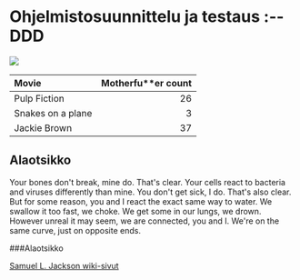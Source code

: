 # Ohjelmistosuunnittelu ja testaus :--DDD
![](https://i.ytimg.com/vi/i45hQkrCKEs/hqdefault.jpg)

| Movie | Motherfu**er count |
|:-------|--------------:|
| Pulp Fiction | 26 |
| Snakes on a plane | 3 |
| Jackie Brown | 37 |
## Alaotsikko

Your bones don't break, mine do. That's clear. Your cells react to bacteria and viruses differently than mine. You don't get sick, I do. That's also clear. But for some reason, you and I react the exact same way to water. We swallow it too fast, we choke. We get some in our lungs, we drown. However unreal it may seem, we are connected, you and I. We're on the same curve, just on opposite ends.

###Alaotsikko

[Samuel L. Jackson wiki-sivut](https://en.wikipedia.org/wiki/Samuel_L._Jackson)
